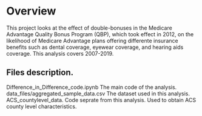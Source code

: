 # Overview

This project looks at the effect of double-bonuses in the Medicare Advantage Quality Bonus Program (QBP), which took effect in 2012, on the likelihood of Medicare Advantage plans offering differente insurance benefits such as dental coverage, eyewear coverage, and hearing aids coverage. This analysis covers 2007-2019.

## Files description.

Difference_in_Difference_code.ipynb    The main code of the analysis.\
data_files/aggregated_sample_data.csv   The dataset used in this analysis.\
ACS_countylevel_data.   Code seprate from this analysis. Used to obtain ACS county level characteristics. 

